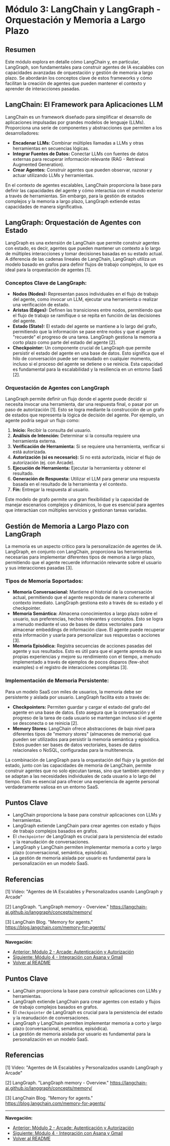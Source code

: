 # Módulo 3: LangChain y LangGraph - Orquestación y Memoria a Largo Plazo

## Resumen

Este módulo explora en detalle cómo LangChain y, en particular, LangGraph, son fundamentales para construir agentes de IA escalables con capacidades avanzadas de orquestación y gestión de memoria a largo plazo. Se abordarán los conceptos clave de estos frameworks y cómo facilitan la creación de agentes que pueden mantener el contexto y aprender de interacciones pasadas.

## LangChain: El Framework para Aplicaciones LLM

LangChain es un framework diseñado para simplificar el desarrollo de aplicaciones impulsadas por grandes modelos de lenguaje (LLMs). Proporciona una serie de componentes y abstracciones que permiten a los desarrolladores:

*   **Encadenar LLMs:** Combinar múltiples llamadas a LLMs y otras herramientas en secuencias lógicas.
*   **Integrar Fuentes de Datos:** Conectar LLMs con fuentes de datos externas para recuperar información relevante (RAG - Retrieval Augmented Generation).
*   **Crear Agentes:** Construir agentes que pueden observar, razonar y actuar utilizando LLMs y herramientas.

En el contexto de agentes escalables, LangChain proporciona la base para definir las capacidades del agente y cómo interactúa con el mundo exterior a través de herramientas. Sin embargo, para la gestión de estados complejos y la memoria a largo plazo, LangGraph extiende estas capacidades de manera significativa.

## LangGraph: Orquestación de Agentes con Estado

LangGraph es una extensión de LangChain que permite construir agentes con estado, es decir, agentes que pueden mantener un contexto a lo largo de múltiples interacciones y tomar decisiones basadas en su estado actual. A diferencia de las cadenas lineales de LangChain, LangGraph utiliza un modelo basado en grafos para definir flujos de trabajo complejos, lo que es ideal para la orquestación de agentes [1].

### Conceptos Clave de LangGraph:

*   **Nodos (Nodes):** Representan pasos individuales en el flujo de trabajo del agente, como invocar un LLM, ejecutar una herramienta o realizar una verificación de estado.
*   **Aristas (Edges):** Definen las transiciones entre nodos, permitiendo que el flujo de trabajo se ramifique o se repita en función de las decisiones del agente.
*   **Estado (State):** El estado del agente se mantiene a lo largo del grafo, permitiendo que la información se pase entre nodos y que el agente "recuerde" el progreso de una tarea. LangGraph gestiona la memoria a corto plazo como parte del estado del agente [2].
*   **Checkpointer:** Un componente crucial de LangGraph que permite persistir el estado del agente en una base de datos. Esto significa que el hilo de conversación puede ser reanudado en cualquier momento, incluso si el proceso del agente se detiene o se reinicia. Esta capacidad es fundamental para la escalabilidad y la resiliencia en un entorno SaaS [2].

### Orquestación de Agentes con LangGraph

LangGraph permite definir un flujo donde el agente puede decidir si necesita invocar una herramienta, dar una respuesta final, o pasar por un paso de autorización [1]. Esto se logra mediante la construcción de un grafo de estados que representa la lógica de decisión del agente. Por ejemplo, un agente podría seguir un flujo como:

1.  **Inicio:** Recibir la consulta del usuario.
2.  **Análisis de Intención:** Determinar si la consulta requiere una herramienta externa.
3.  **Verificación de Herramienta:** Si se requiere una herramienta, verificar si está autorizada.
4.  **Autorización (si es necesario):** Si no está autorizada, iniciar el flujo de autorización (ej. con Arcade).
5.  **Ejecución de Herramienta:** Ejecutar la herramienta y obtener el resultado.
6.  **Generación de Respuesta:** Utilizar el LLM para generar una respuesta basada en el resultado de la herramienta y el contexto.
7.  **Fin:** Entregar la respuesta al usuario.

Este modelo de grafo permite una gran flexibilidad y la capacidad de manejar escenarios complejos y dinámicos, lo que es esencial para agentes que interactúan con múltiples servicios y gestionan tareas variadas.

## Gestión de Memoria a Largo Plazo con LangGraph

La memoria es un aspecto crítico para la personalización de agentes de IA. LangGraph, en conjunto con LangChain, proporciona las herramientas necesarias para implementar diferentes tipos de memoria a largo plazo, permitiendo que el agente recuerde información relevante sobre el usuario y sus interacciones pasadas [3].

### Tipos de Memoria Soportados:

*   **Memoria Conversacional:** Mantiene el historial de la conversación actual, permitiendo que el agente responda de manera coherente al contexto inmediato. LangGraph gestiona esto a través de su estado y el checkpointer.
*   **Memoria Semántica:** Almacena conocimientos a largo plazo sobre el usuario, sus preferencias, hechos relevantes y conceptos. Esto se logra a menudo mediante el uso de bases de datos vectoriales para almacenar embeddings de información clave. El agente puede recuperar esta información y usarla para personalizar sus respuestas o acciones [3].
*   **Memoria Episódica:** Registra secuencias de acciones pasadas del agente y sus resultados. Esto es útil para que el agente aprenda de sus propias experiencias y mejore su rendimiento con el tiempo, a menudo implementado a través de ejemplos de pocos disparos (few-shot examples) o el registro de interacciones completas [3].

### Implementación de Memoria Persistente:

Para un modelo SaaS con miles de usuarios, la memoria debe ser persistente y aislada por usuario. LangGraph facilita esto a través de:

*   **Checkpointers:** Permiten guardar y cargar el estado del grafo del agente en una base de datos. Esto asegura que la conversación y el progreso de la tarea de cada usuario se mantengan incluso si el agente se desconecta o se reinicia [2].
*   **Memory Stores:** LangChain ofrece abstracciones de bajo nivel para diferentes tipos de "memory stores" (almacenes de memoria) que pueden ser utilizados para persistir la memoria semántica y episódica. Estos pueden ser bases de datos vectoriales, bases de datos relacionales o NoSQL, configuradas para la multitenencia.

La combinación de LangGraph para la orquestación del flujo y la gestión del estado, junto con las capacidades de memoria de LangChain, permite construir agentes que no solo ejecutan tareas, sino que también aprenden y se adaptan a las necesidades individuales de cada usuario a lo largo del tiempo. Esto es esencial para ofrecer una experiencia de agente personal verdaderamente valiosa en un entorno SaaS.

## Puntos Clave

- LangChain proporciona la base para construir aplicaciones con LLMs y herramientas.
- LangGraph extiende LangChain para crear agentes con estado y flujos de trabajo complejos basados en grafos.
- El `checkpointer` de LangGraph es crucial para la persistencia del estado y la reanudación de conversaciones.
- LangGraph y LangChain permiten implementar memoria a corto y largo plazo (conversacional, semántica, episódica).
- La gestión de memoria aislada por usuario es fundamental para la personalización en un modelo SaaS.

## Referencias

[1] Video: "Agentes de IA Escalables y Personalizados usando LangGraph y Arcade"

[2] LangGraph. "LangGraph memory - Overview." https://langchain-ai.github.io/langgraph/concepts/memory/

[3] LangChain Blog. "Memory for agents." https://blog.langchain.com/memory-for-agents/

---

**Navegación:**
- [Anterior: Módulo 2 - Arcade: Autenticación y Autorización](02_arcade_autenticacion.md)
- [Siguiente: Módulo 4 - Integración con Asana y Gmail](04_integracion_asana_gmail.md)
- [Volver al README](README_part2.md)




## Puntos Clave

- LangChain proporciona la base para construir aplicaciones con LLMs y herramientas.
- LangGraph extiende LangChain para crear agentes con estado y flujos de trabajo complejos basados en grafos.
- El `checkpointer` de LangGraph es crucial para la persistencia del estado y la reanudación de conversaciones.
- LangGraph y LangChain permiten implementar memoria a corto y largo plazo (conversacional, semántica, episódica).
- La gestión de memoria aislada por usuario es fundamental para la personalización en un modelo SaaS.

## Referencias

[1] Video: "Agentes de IA Escalables y Personalizados usando LangGraph y Arcade"

[2] LangGraph. "LangGraph memory - Overview." https://langchain-ai.github.io/langgraph/concepts/memory/

[3] LangChain Blog. "Memory for agents." https://blog.langchain.com/memory-for-agents/

---

**Navegación:**
- [Anterior: Módulo 2 - Arcade: Autenticación y Autorización](02_arcade_autenticacion.md)
- [Siguiente: Módulo 4 - Integración con Asana y Gmail](04_integracion_asana_gmail.md)
- [Volver al README](README_part2.md)


